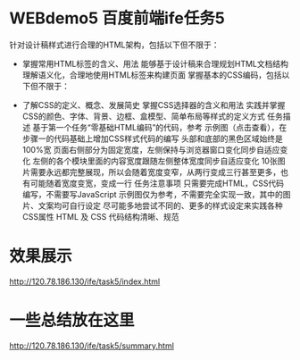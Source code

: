 # WEBdemo5 百度前端ife任务5

针对设计稿样式进行合理的HTML架构，包括以下但不限于：

*   掌握常用HTML标签的含义、用法
能够基于设计稿来合理规划HTML文档结构
理解语义化，合理地使用HTML标签来构建页面
掌握基本的CSS编码，包括以下但不限于：

*   了解CSS的定义、概念、发展简史
掌握CSS选择器的含义和用法
实践并掌握CSS的颜色、字体、背景、边框、盒模型、简单布局等样式的定义方式
任务描述
基于第一个任务“零基础HTML编码”的代码，参考 示例图（点击查看），在步骤一的代码基础上增加CSS样式代码的编写
头部和底部的黑色区域始终是100%宽
页面右侧部分为固定宽度，左侧保持与浏览器窗口变化同步自适应变化
左侧的各个模块里面的内容宽度跟随左侧整体宽度同步自适应变化
10张图片需要永远都完整展现，所以会随着宽度变窄，从两行变成三行甚至更多，也有可能随着宽度变宽，变成一行
任务注意事项
只需要完成HTML，CSS代码编写，不需要写JavaScript
示例图仅为参考，不需要完全实现一致，其中的图片、文案均可自行设定
尽可能多地尝试不同的、更多的样式设定来实践各种CSS属性
HTML 及 CSS 代码结构清晰、规范


# 效果展示
http://120.78.186.130/ife/task5/index.html

# 一些总结放在这里
http://120.78.186.130/ife/task5/summary.html